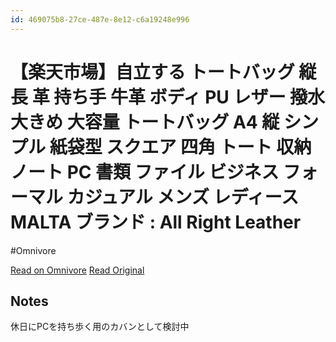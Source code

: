 ```yaml
---
id: 469075b8-27ce-487e-8e12-c6a19248e996
---
```


# 【楽天市場】自立する トートバッグ 縦長 革 持ち手 牛革 ボディ PU レザー 撥水 大きめ 大容量 トートバッグ A4 縦 シンプル 紙袋型 スクエア 四角 トート 収納 ノート PC 書類 ファイル ビジネス フォーマル カジュアル メンズ レディース MALTA ブランド : All Right Leather
#Omnivore

[Read on Omnivore](https://omnivore.app/me/pu-a-4-pc-malta-all-right-leather-18fb41f0239)
[Read Original](https://item.rakuten.co.jp/allrightleather/bge7272/)

## Notes

休日にPCを持ち歩く用のカバンとして検討中


